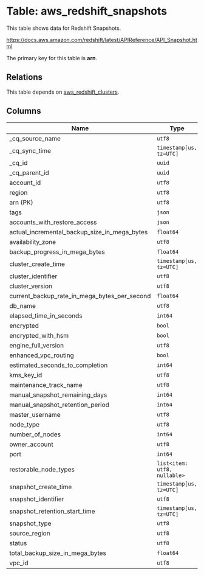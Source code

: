 # Table: aws_redshift_snapshots

This table shows data for Redshift Snapshots.

https://docs.aws.amazon.com/redshift/latest/APIReference/API_Snapshot.html

The primary key for this table is **arn**.

## Relations

This table depends on [aws_redshift_clusters](aws_redshift_clusters).

## Columns

| Name          | Type          |
| ------------- | ------------- |
|_cq_source_name|`utf8`|
|_cq_sync_time|`timestamp[us, tz=UTC]`|
|_cq_id|`uuid`|
|_cq_parent_id|`uuid`|
|account_id|`utf8`|
|region|`utf8`|
|arn (PK)|`utf8`|
|tags|`json`|
|accounts_with_restore_access|`json`|
|actual_incremental_backup_size_in_mega_bytes|`float64`|
|availability_zone|`utf8`|
|backup_progress_in_mega_bytes|`float64`|
|cluster_create_time|`timestamp[us, tz=UTC]`|
|cluster_identifier|`utf8`|
|cluster_version|`utf8`|
|current_backup_rate_in_mega_bytes_per_second|`float64`|
|db_name|`utf8`|
|elapsed_time_in_seconds|`int64`|
|encrypted|`bool`|
|encrypted_with_hsm|`bool`|
|engine_full_version|`utf8`|
|enhanced_vpc_routing|`bool`|
|estimated_seconds_to_completion|`int64`|
|kms_key_id|`utf8`|
|maintenance_track_name|`utf8`|
|manual_snapshot_remaining_days|`int64`|
|manual_snapshot_retention_period|`int64`|
|master_username|`utf8`|
|node_type|`utf8`|
|number_of_nodes|`int64`|
|owner_account|`utf8`|
|port|`int64`|
|restorable_node_types|`list<item: utf8, nullable>`|
|snapshot_create_time|`timestamp[us, tz=UTC]`|
|snapshot_identifier|`utf8`|
|snapshot_retention_start_time|`timestamp[us, tz=UTC]`|
|snapshot_type|`utf8`|
|source_region|`utf8`|
|status|`utf8`|
|total_backup_size_in_mega_bytes|`float64`|
|vpc_id|`utf8`|
